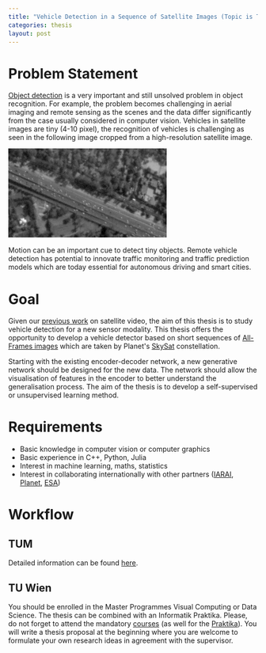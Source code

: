 ```yaml
---
title: "Vehicle Detection in a Sequence of Satellite Images (Topic is Taken)"
categories: thesis
layout: post
---
```


# Problem Statement
[Object detection](https://arxiv.org/abs/1506.01497) is a very important and still unsolved problem in object recognition. For example, the problem becomes challenging in aerial imaging and remote sensing as the scenes and the data differ significantly from the case usually considered in computer vision. Vehicles in satellite images are tiny (4-10 pixel), the recognition of vehicles is challenging as seen in the following image cropped from a high-resolution satellite image.

![Deli](/assets/images/deli.png)

Motion can be an important cue to detect tiny objects. Remote vehicle detection has potential to innovate traffic monitoring and traffic prediction models which are today essential for autonomous driving and smart cities.

# Goal
Given our [previous work](https://arxiv.org/abs/2204.06828) on satellite video, the aim of this thesis is to study vehicle detection for a new sensor modality. This thesis offers the opportunity to develop a vehicle detector based on short sequences of [All-Frames images](https://assets.planet.com/docs/Planet_Basic_L1A_All-Frames_User_Guide.pdf) which are taken by Planet's [SkySat](https://earth.esa.int/eogateway/missions/skysat) constellation.

Starting with the existing encoder-decoder network, a new generative network should be designed for the new data. The network should allow the visualisation of features in the encoder to better understand the generalisation process. The aim of the thesis is to develop a self-supervised or unsupervised learning method.

# Requirements
* Basic knowledge in computer vision or computer graphics
* Basic experience in C++, Python, Julia
* Interest in machine learning, maths, statistics
* Interest in collaborating internationally with other partners ([IARAI](https://www.iarai.ac.at/traffic4cast/), [Planet](http://www.planet.com), [ESA](https://philab.phi.esa.int))

# Workflow
## TUM
Detailed information can be found [here](https://www.in.tum.de/in/fuer-studierende/master-studiengaenge/informatik/abschlussarbeit/).

## TU Wien
You should be enrolled in the Master Programmes Visual Computing or Data Science. The thesis can be combined with an Informatik Praktika. Please, do not forget to attend the mandatory [courses](https://cvl.tuwien.ac.at/teaching/diplomarbeiten/allgemeine-hinweise-zu-masterarbeiten) (as well for the [Praktika](https://cvl.tuwien.ac.at/teaching/informatik-praktika/allgemeine-hinweise-zu-bachelorarbeiten-und-praktikas)). You will write a thesis proposal at the beginning where you are welcome to formulate your own research ideas in agreement with the supervisor.
